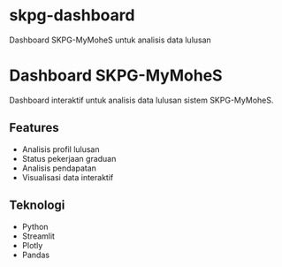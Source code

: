 # skpg-dashboard
Dashboard SKPG-MyMoheS untuk analisis data lulusan
# Dashboard SKPG-MyMoheS

Dashboard interaktif untuk analisis data lulusan sistem SKPG-MyMoheS.

## Features
- Analisis profil lulusan
- Status pekerjaan graduan
- Analisis pendapatan
- Visualisasi data interaktif

## Teknologi
- Python
- Streamlit
- Plotly
- Pandas
